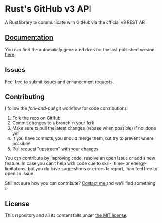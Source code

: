 # Rust's GitHub v3 API

A Rust library to communicate with GitHub via the official v3 REST API.

## [Documentation](http://glendc.github.io/github-rust/github/index.html)

You can find the automaticly generated docs for the last published version [here](http://glendc.github.io/github-rust/github/index.html).

## Issues

Feel free to submit issues and enhancement requests.

## Contributing

I follow the _fork-and-pull_ git workflow for code contributions:

1. Fork the repo on GitHub
1. Commit changes to a branch in your fork
1. Make sure to pull the latest changes (rebase when possible) if not done yet!
  1. If you have conflicts, you should merge them, but try to prevent where possible!
1. Pull request "upstream" with your changes

You can contribute by improving code, resolve an open issue or add a new feature. In case you can't help with code due to skill-, time- or energy-limitations, but you do have suggestions or errors to report, than feel free to open an issue.

Still not sure how you can contribute? [Contact me ](mailto:contact@glendc.com) and we'll find something :)

## License

This repository and all its content falls under [the MIT license](./LICENSE).
